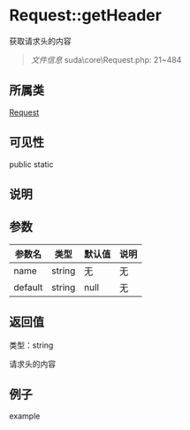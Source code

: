 # Request::getHeader

获取请求头的内容

> *文件信息* suda\core\Request.php: 21~484

## 所属类 

[Request](../Request.md)

## 可见性

 public static

## 说明




## 参数


| 参数名 | 类型 | 默认值 | 说明 |
|--------|-----|-------|-------|
| name |  string | 无 | 无 |
| default |  string | null | 无 |



## 返回值

类型：string

 请求头的内容



## 例子

example